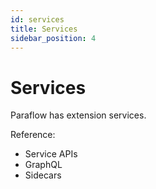```yaml
---
id: services
title: Services
sidebar_position: 4
---
```


# Services

Paraflow has extension services. 

Reference:
- Service APIs
- GraphQL
- Sidecars